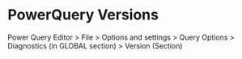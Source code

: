 # PowerQuery Versions
Power Query Editor
	> File
		> Options and settings
			> Query Options
				> Diagnostics (in GLOBAL section)
					> Version (Section)